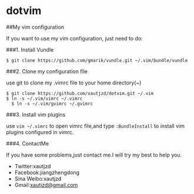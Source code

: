 dotvim
======

##My vim configuration

If you want to use my vim configuration, just need to do:

###1. Install Vundle

  ```
  $ git clone https://github.com/gmarik/vundle.git ~/.vim/bundle/vundle
  ```
  
###2. Clone my configuration file

use git to clone my .vimrc file to your home directory(~)

  ```
  $ git clone https://github.com/xautjzd/dotvim.git ~/.vim
  $ ln -s ~/.vim/vimrc ~/.vimrc
	$ ln -s ~/.vim/gvimrc ~/.gvimrc
  ```

###3. Install vim plugins

use `vim ~/.vimrc` to open vimrc file,and type `:BundleInstall` to install vim plugins configured in vimrc.

###4. ContactMe

  If you have some problems,just contact me.I will try my best to help you.
  - Twitter:xautjzd
  - Facebook:jiangzhengdong
  - Sina Weibo:xautjzd
  - Gmail:xautjzd@gmail.com

  
